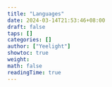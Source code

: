 ```yaml
---
title: "Languages"
date: 2024-03-14T21:53:46+08:00
draft: false
taps: []
categories: []
author: ["Yeelight"]
showtoc: true
weight:
math: false
readingTime: true
---
```

